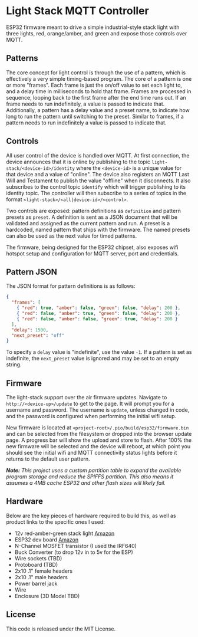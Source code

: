 # Light Stack MQTT Controller

ESP32 firmware meant to drive a simple industrial-style stack light with three lights, red, orange/amber, and green and expose those controls over MQTT.

## Patterns

The core concept for light control is through the use of a pattern, which is effectively a very simple timing-based program. The core of a pattern is one or more "frames". Each frame is just the on/off value to set each light to, and a delay time in milliseconds to hold that frame. Frames are processed in sequence, looping back to the first frame after the end time runs out. If an frame needs to run indefinitely, a value is passed to indicate that. Additionally, a pattern has a delay value and a preset name, to indicate how long to run the pattern until switching to the preset. Similar to frames, if a pattern needs to run indefinitely a value is passed to indicate that.

## Controls

All user control of the device is handled over MQTT. At first connection, the device announces that it is online by publishing to the topic `light-stack/<device-id>/identity` where the `<device-id>` is a unique value for that device and a value of "online". The device also registers an MQTT Last Will and Testament to publish the value "offline" when it disconnects. It also subscribes to the control topic `identify` which will trigger publishing to its identity topic. The controller will then subscribe to a series of topics in the format `<light-stack>/<all|device-id>/<control>`.

Two controls are exposed: pattern definitions as `definition` and pattern presets as `preset`. A definition is sent as a JSON document that will be validated and assigned as the current pattern and run. A preset is a hardcoded, named pattern that ships with the firmware. The named presets can also be used as the next value for timed patterns.

The firmware, being designed for the ESP32 chipset, also exposes wifi hotspot setup and configuration for MQTT server, port and credentials.

## Pattern JSON

The JSON format for pattern definitions is as follows:

```json
{
  "frames": [
    { "red": true, "amber": false, "green": false, "delay": 200 },
    { "red": false, "amber": true, "green": false, "delay": 200 },
    { "red": false, "amber": false, "green": true, "delay": 200 }
  ],
  "delay": 1500,
  "next_preset": "off"
}
```

To specify a `delay` value is "indefinite", use the value `-1`. If a pattern is set as indefinite, the `next_preset` value is ignored and may be set to an empty string.

## Firmware

The light-stack support over the air firmware updates. Navigate to `http://<device-up>/update` to get to the page. It will prompt you for a username and password. The username is `update`, unless changed in code, and the password is configured when performing the initial wifi setup.

New firmware is located at `<project-root>/.pio/build/esp32/firmware.bin` and can be selected from the filesystem or dropped into the browser update page. A progress bar will show the upload and store to flash. After 100% the new firmware will be selected and the device will reboot, at which point you should see the initial wifi and MQTT connectivity status lights before it returns to the default user pattern.

_**Note:** This project uses a custom partition table to expand the available program storage and reduce the SPIFFS partition. This also means it assumes a 4MB cache ESP32 and other flash sizes will likely fail._

## Hardware

Below are the key pieces of hardware required to build this, as well as product links to the specific ones I used:

- 12v red-amber-green stack light [Amazon](https://www.amazon.com/gp/product/B086WSHZKV/)
- ESP32 dev board [Amazon](https://www.amazon.com/gp/product/B08PNWB81Z/)
- N-Channel MOSFET transistor (I used the IRF640)
- Buck Converter (to drop 12v in to 5v for the ESP)
- Wire sockets (TBD)
- Protoboard (TBD)
- 2x10 .1" female headers
- 2x10 .1" male headers
- Power barrel jack
- Wire
- Enclosure (3D Model TBD)

## License

This code is released under the MIT License.

